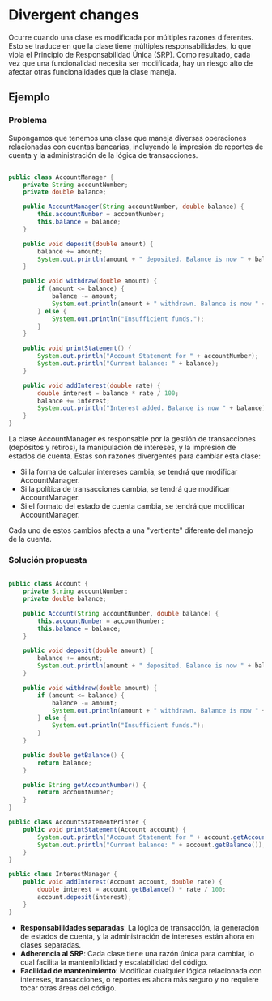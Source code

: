 # Divergent changes

Ocurre cuando una clase es modificada por múltiples razones diferentes. Esto se traduce en que la clase tiene múltiples responsabilidades, lo que viola el Principio de Responsabilidad Única (SRP). Como resultado, cada vez que una funcionalidad necesita ser modificada, hay un riesgo alto de afectar otras funcionalidades que la clase maneja.

## Ejemplo

### Problema

Supongamos que tenemos una clase que maneja diversas operaciones relacionadas con cuentas bancarias, incluyendo la impresión de reportes de cuenta y la administración de la lógica de transacciones.

```java

public class AccountManager {
    private String accountNumber;
    private double balance;

    public AccountManager(String accountNumber, double balance) {
        this.accountNumber = accountNumber;
        this.balance = balance;
    }

    public void deposit(double amount) {
        balance += amount;
        System.out.println(amount + " deposited. Balance is now " + balance);
    }

    public void withdraw(double amount) {
        if (amount <= balance) {
            balance -= amount;
            System.out.println(amount + " withdrawn. Balance is now " + balance);
        } else {
            System.out.println("Insufficient funds.");
        }
    }

    public void printStatement() {
        System.out.println("Account Statement for " + accountNumber);
        System.out.println("Current balance: " + balance);
    }

    public void addInterest(double rate) {
        double interest = balance * rate / 100;
        balance += interest;
        System.out.println("Interest added. Balance is now " + balance);
    }
}


```

La clase AccountManager es responsable por la gestión de transacciones (depósitos y retiros), la manipulación de intereses, y la impresión de estados de cuenta. Estas son razones divergentes para cambiar esta clase:

- Si la forma de calcular intereses cambia, se tendrá que modificar AccountManager.
- Si la política de transacciones cambia, se tendrá que modificar AccountManager.
- Si el formato del estado de cuenta cambia, se tendrá que modificar AccountManager.

Cada uno de estos cambios afecta a una "vertiente" diferente del manejo de la cuenta.

### Solución propuesta

```java

public class Account {
    private String accountNumber;
    private double balance;

    public Account(String accountNumber, double balance) {
        this.accountNumber = accountNumber;
        this.balance = balance;
    }

    public void deposit(double amount) {
        balance += amount;
        System.out.println(amount + " deposited. Balance is now " + balance);
    }

    public void withdraw(double amount) {
        if (amount <= balance) {
            balance -= amount;
            System.out.println(amount + " withdrawn. Balance is now " + balance);
        } else {
            System.out.println("Insufficient funds.");
        }
    }

    public double getBalance() {
        return balance;
    }

    public String getAccountNumber() {
        return accountNumber;
    }
}

public class AccountStatementPrinter {
    public void printStatement(Account account) {
        System.out.println("Account Statement for " + account.getAccountNumber());
        System.out.println("Current balance: " + account.getBalance());
    }
}

public class InterestManager {
    public void addInterest(Account account, double rate) {
        double interest = account.getBalance() * rate / 100;
        account.deposit(interest);
    }
}

```

- **Responsabilidades separadas**: La lógica de transacción, la generación de estados de cuenta, y la administración de intereses están ahora en clases separadas.
- **Adherencia al SRP**: Cada clase tiene una razón única para cambiar, lo cual facilita la mantenibilidad y escalabilidad del código.
- **Facilidad de mantenimiento**: Modificar cualquier lógica relacionada con intereses, transacciones, o reportes es ahora más seguro y no requiere tocar otras áreas del código.
